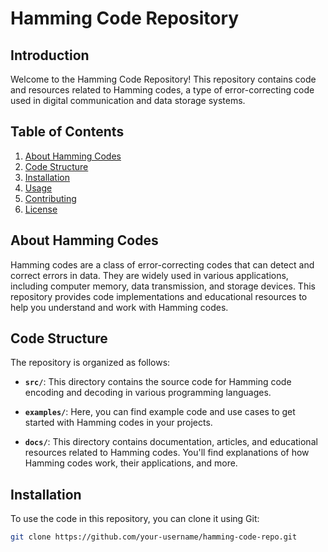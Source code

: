 # Hamming Code Repository

## Introduction

Welcome to the Hamming Code Repository! This repository contains code and resources related to Hamming codes, a type of error-correcting code used in digital communication and data storage systems.

## Table of Contents

1. [About Hamming Codes](#about-hamming-codes)
2. [Code Structure](#code-structure)
3. [Installation](#installation)
4. [Usage](#usage)
5. [Contributing](#contributing)
6. [License](#license)

## About Hamming Codes

Hamming codes are a class of error-correcting codes that can detect and correct errors in data. They are widely used in various applications, including computer memory, data transmission, and storage devices. This repository provides code implementations and educational resources to help you understand and work with Hamming codes.

## Code Structure

The repository is organized as follows:

- **`src/`**: This directory contains the source code for Hamming code encoding and decoding in various programming languages.

- **`examples/`**: Here, you can find example code and use cases to get started with Hamming codes in your projects.

- **`docs/`**: This directory contains documentation, articles, and educational resources related to Hamming codes. You'll find explanations of how Hamming codes work, their applications, and more.

## Installation

To use the code in this repository, you can clone it using Git:

```bash
git clone https://github.com/your-username/hamming-code-repo.git
